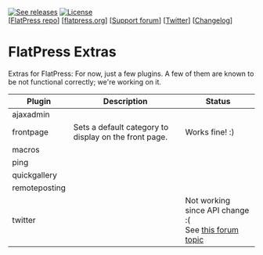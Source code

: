 <a href="https://github.com/flatpressblog/flatpress/releases" title="See releases"><img alt="See releases" src="https://img.shields.io/github/release/flatpressblog/flatpress.svg?label=Latest%20release&style=plastic"></a> <a href="https://github.com/flatpressblog/flatpress/blob/master/LICENSE.md" title="License"><img alt="License" src="https://img.shields.io/github/license/flatpressblog/flatpress.svg?style=plastic"></a><br>
[[FlatPress repo](https://github.com/flatpressblog/flatpress)] [[flatpress.org](https://www.flatpress.org/)] [[Support forum](https://forum.flatpress.org/)] [[Twitter](https://www.twitter.com/FlatPress)] [[Changelog](https://github.com/flatpressblog/flatpress/blob/master/CHANGELOG.md)]

FlatPress Extras
================

Extras for FlatPress: For now, just a few plugins. A few of them are known to be not functional correctly; we're working on it.

| Plugin | Description | Status |
|---|---|---|
| ajaxadmin |  |  |
| frontpage | Sets a default category to display on the front page. | Works fine! :) |
| macros |  |  |
| ping |  |  |
| quickgallery |  |  |
| remoteposting |  |  |
| twitter |  | Not working since API change :(<br>See [this forum topic](https://forum.flatpress.org/archive/discussion/2381/error-with-twitter-plugin/) |

